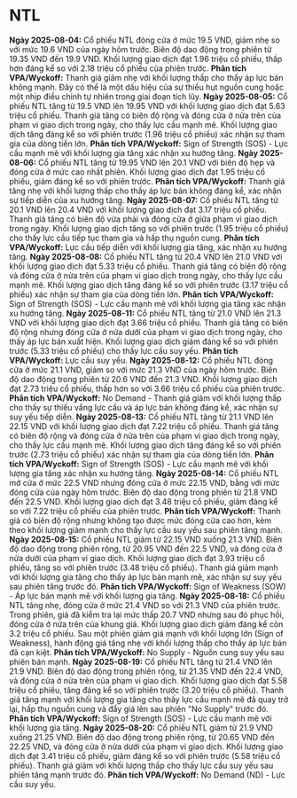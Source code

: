 # NTL

**Ngày 2025-08-04:** Cổ phiếu NTL đóng cửa ở mức 19.5 VND, giảm nhẹ so với mức 19.6 VND của ngày hôm trước. Biên độ dao động trong phiên từ 19.35 VND đến 19.9 VND. Khối lượng giao dịch đạt 1.96 triệu cổ phiếu, thấp hơn đáng kể so với 2.18 triệu cổ phiếu của phiên trước. **Phân tích VPA/Wyckoff:** Thanh giá giảm nhẹ với khối lượng thấp cho thấy áp lực bán không mạnh. Đây có thể là một dấu hiệu của sự thiếu hụt nguồn cung hoặc một nhịp điều chỉnh tự nhiên trong giai đoạn tích lũy.
**Ngày 2025-08-05:** Cổ phiếu NTL tăng từ 19.5 VND lên 19.95 VND với khối lượng giao dịch đạt 5.63 triệu cổ phiếu. Thanh giá tăng có biên độ rộng và đóng cửa ở nửa trên của phạm vi giao dịch trong ngày, cho thấy lực cầu mạnh mẽ. Khối lượng giao dịch tăng đáng kể so với phiên trước (1.96 triệu cổ phiếu) xác nhận sự tham gia của dòng tiền lớn. **Phân tích VPA/Wyckoff:** Sign of Strength (SOS) - Lực cầu mạnh mẽ với khối lượng gia tăng xác nhận xu hướng tăng.
**Ngày 2025-08-06:** Cổ phiếu NTL tăng từ 19.95 VND lên 20.1 VND với biên độ hẹp và đóng cửa ở mức cao nhất phiên. Khối lượng giao dịch đạt 1.95 triệu cổ phiếu, giảm đáng kể so với phiên trước. **Phân tích VPA/Wyckoff:** Thanh giá tăng nhẹ với khối lượng thấp cho thấy áp lực bán không đáng kể, xác nhận sự tiếp diễn của xu hướng tăng.
**Ngày 2025-08-07:** Cổ phiếu NTL tăng từ 20.1 VND lên 20.4 VND với khối lượng giao dịch đạt 3.17 triệu cổ phiếu. Thanh giá tăng có biên độ vừa phải và đóng cửa ở giữa phạm vi giao dịch trong ngày. Khối lượng giao dịch tăng so với phiên trước (1.95 triệu cổ phiếu) cho thấy lực cầu tiếp tục tham gia và hấp thụ nguồn cung. **Phân tích VPA/Wyckoff:** Lực cầu tiếp diễn với khối lượng gia tăng, xác nhận xu hướng tăng.
**Ngày 2025-08-08:** Cổ phiếu NTL tăng từ 20.4 VND lên 21.0 VND với khối lượng giao dịch đạt 5.33 triệu cổ phiếu. Thanh giá tăng có biên độ rộng và đóng cửa ở nửa trên của phạm vi giao dịch trong ngày, cho thấy lực cầu mạnh mẽ. Khối lượng giao dịch tăng đáng kể so với phiên trước (3.17 triệu cổ phiếu) xác nhận sự tham gia của dòng tiền lớn. **Phân tích VPA/Wyckoff:** Sign of Strength (SOS) - Lực cầu mạnh mẽ với khối lượng gia tăng xác nhận xu hướng tăng.
**Ngày 2025-08-11:** Cổ phiếu NTL tăng từ 21.0 VND lên 21.3 VND với khối lượng giao dịch đạt 3.66 triệu cổ phiếu. Thanh giá tăng có biên độ rộng nhưng đóng cửa ở nửa dưới của phạm vi giao dịch trong ngày, cho thấy áp lực bán xuất hiện. Khối lượng giao dịch giảm đáng kể so với phiên trước (5.33 triệu cổ phiếu) cho thấy lực cầu suy yếu. **Phân tích VPA/Wyckoff:** Lực cầu suy yếu.
**Ngày 2025-08-12:** Cổ phiếu NTL đóng cửa ở mức 21.1 VND, giảm so với mức 21.3 VND của ngày hôm trước. Biên độ dao động trong phiên từ 20.6 VND đến 21.3 VND. Khối lượng giao dịch đạt 2.73 triệu cổ phiếu, thấp hơn so với 3.66 triệu cổ phiếu của phiên trước. **Phân tích VPA/Wyckoff:** No Demand - Thanh giá giảm với khối lượng thấp cho thấy sự thiếu vắng lực cầu và áp lực bán không đáng kể, xác nhận sự suy yếu tiếp diễn.
**Ngày 2025-08-13:** Cổ phiếu NTL tăng từ 21.1 VND lên 22.15 VND với khối lượng giao dịch đạt 7.22 triệu cổ phiếu. Thanh giá tăng có biên độ rộng và đóng cửa ở nửa trên của phạm vi giao dịch trong ngày, cho thấy lực cầu mạnh mẽ. Khối lượng giao dịch tăng đáng kể so với phiên trước (2.73 triệu cổ phiếu) xác nhận sự tham gia của dòng tiền lớn. **Phân tích VPA/Wyckoff:** Sign of Strength (SOS) - Lực cầu mạnh mẽ với khối lượng gia tăng xác nhận xu hướng tăng.
**Ngày 2025-08-14:** Cổ phiếu NTL mở cửa ở mức 22.5 VND nhưng đóng cửa ở mức 22.15 VND, bằng với mức đóng cửa của ngày hôm trước. Biên độ dao động trong phiên từ 21.8 VND đến 22.5 VND. Khối lượng giao dịch đạt 3.48 triệu cổ phiếu, giảm đáng kể so với 7.22 triệu cổ phiếu của phiên trước. **Phân tích VPA/Wyckoff:** Thanh giá có biên độ rộng nhưng không tạo được mức đóng cửa cao hơn, kèm theo khối lượng giảm mạnh cho thấy lực cầu suy yếu sau phiên tăng mạnh.
**Ngày 2025-08-15:** Cổ phiếu NTL giảm từ 22.15 VND xuống 21.3 VND. Biên độ dao động trong phiên rộng, từ 20.95 VND đến 22.5 VND, và đóng cửa ở nửa dưới của phạm vi giao dịch. Khối lượng giao dịch đạt 3.93 triệu cổ phiếu, tăng so với phiên trước (3.48 triệu cổ phiếu). Thanh giá giảm mạnh với khối lượng gia tăng cho thấy áp lực bán mạnh mẽ, xác nhận sự suy yếu sau phiên tăng trước đó. **Phân tích VPA/Wyckoff:** Sign of Weakness (SOW) - Áp lực bán mạnh mẽ với khối lượng gia tăng.
**Ngày 2025-08-18:** Cổ phiếu NTL tăng nhẹ, đóng cửa ở mức 21.4 VND so với 21.3 VND của phiên trước. Trong phiên, giá đã kiểm tra lại mức thấp 20.7 VND nhưng sau đó phục hồi, đóng cửa ở nửa trên của khung giá. Khối lượng giao dịch giảm đáng kể còn 3.2 triệu cổ phiếu. Sau một phiên giảm giá mạnh với khối lượng lớn (Sign of Weakness), hành động giá tăng nhẹ với khối lượng thấp cho thấy áp lực bán đã cạn kiệt. **Phân tích VPA/Wyckoff:** No Supply - Nguồn cung suy yếu sau phiên bán mạnh.
**Ngày 2025-08-19:** Cổ phiếu NTL tăng từ 21.4 VND lên 21.9 VND. Biên độ dao động trong phiên rộng, từ 21.35 VND đến 22.4 VND, và đóng cửa ở nửa trên của phạm vi giao dịch. Khối lượng giao dịch đạt 5.58 triệu cổ phiếu, tăng đáng kể so với phiên trước (3.20 triệu cổ phiếu). Thanh giá tăng mạnh với khối lượng gia tăng cho thấy lực cầu mạnh mẽ đã quay trở lại, hấp thụ nguồn cung và đẩy giá lên sau phiên "No Supply" trước đó. **Phân tích VPA/Wyckoff:** Sign of Strength (SOS) - Lực cầu mạnh mẽ với khối lượng gia tăng.
**Ngày 2025-08-20:** Cổ phiếu NTL giảm từ 21.9 VND xuống 21.25 VND. Biên độ dao động trong phiên rộng, từ 20.65 VND đến 22.25 VND, và đóng cửa ở nửa dưới của phạm vi giao dịch. Khối lượng giao dịch đạt 3.41 triệu cổ phiếu, giảm đáng kể so với phiên trước (5.58 triệu cổ phiếu). Thanh giá giảm với khối lượng thấp cho thấy lực cầu suy yếu sau phiên tăng mạnh trước đó. **Phân tích VPA/Wyckoff:** No Demand (ND) - Lực cầu suy yếu.
